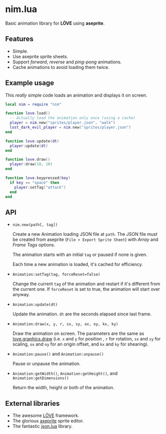 # nim.lua

Basic animation library for **LÖVE** using **aseprite**.

## Features

* Simple.
* Use aseprite sprite sheets.
* Support _forward_, _reverse_ and _ping-pong_ animations.
* Cache animations to avoid loading them twice.

## Example usage

This _really_ simple code loads an animation and displays it on screen.

```lua
local nim = require "nim"

function love.load()
  -- Actually load the animation only once (using a cache)
  player = nim.new("sprites/player.json", "walk")
  lost_dark_evil_player = nim.new("sprites/player.json")
end

function love.update(dt)
  player:update(dt)
end

function love.draw()
  player:draw(10, 10)
end

function love.keypressed(key)
  if key == "space" then
    player:setTag("attack")
  end
end
```

## API

* `nim.new(path[, tag])`

  Create a new Animation loading JSON file at `path`. The JSON file must be created from aseprite (`File > Export Sprite Sheet`) with _Array_ and _Frame Tags_ options.

  The animation starts with an initial `tag` or paused if none is given.

  Each time a new animation is loaded, it's cached for efficiency.

* `Animation:setTag(tag, forceReset=false)`

  Change the current `tag` of the animation and restart if it's different from the current one. If `forceReset` is set to true, the animation will start over anyway.

* `Animation:update(dt)`

  Update the animation. `dt` are the seconds elapsed since last frame.

* `Animation:draw(x, y, r, sx, sy, ox, oy, kx, ky)`

  Draw the animation on screen. The parameters are the same as [love.graphics.draw](https://love2d.org/wiki/love.graphics.draw) (i.e. `x` and `y` for position , `r` for rotation, `sx` and `sy` for scaling, `ox` and `oy` for an origin offset, and `kx` and `ky` for shearing).

* `Animation:pause()` and `Animation:unpause()`

  Pause or unpause the animation.

* `Animation:getWidth()`, `Animation:getHeight()`, and `Animation:getDimensions()`

  Return the width, height or both of the animation.

## External libraries

* The awesome [LÖVE](https://love2d.org/) framework.
* The glorious [aseprite](https://www.aseprite.org/) sprite editor.
* The fantastic [json.lua](https://github.com/rxi/json.lua) library.
